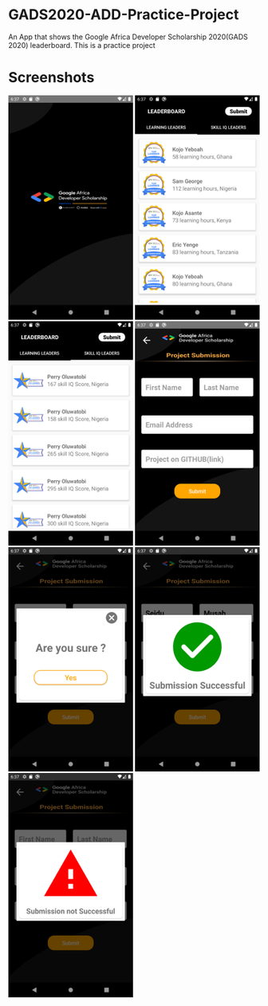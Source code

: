 # GADS2020-ADD-Practice-Project
An App that shows the Google Africa Developer Scholarship 2020(GADS 2020) leaderboard. This is a practice project 

# Screenshots
<img src="https://github.com/doctorseidu/GADS2020-ADD-Practice-Project/blob/master/screenshots/gads202-add-practice-project-splashscreen.png" width="250" height="450" />
<img src="https://github.com/doctorseidu/GADS2020-ADD-Practice-Project/blob/master/screenshots/gads202-add-practice-project-learning-leaders-list-screen.png" width="250" height="450" />
<img src="https://github.com/doctorseidu/GADS2020-ADD-Practice-Project/blob/master/screenshots/gads202-add-practice-project-skill-iq-leaders-list-screen.png" width="250" height="450" />
<img src="https://github.com/doctorseidu/GADS2020-ADD-Practice-Project/blob/master/screenshots/gads202-add-practice-project-submit-screen.png" width="250" height="450" />
<img src="https://github.com/doctorseidu/GADS2020-ADD-Practice-Project/blob/master/screenshots/gads202-add-practice-project-confirm-project-submission-screen.png" width="250" height="450" />
<img src="https://github.com/doctorseidu/GADS2020-ADD-Practice-Project/blob/master/screenshots/gads202-add-practice-project-submission-success.png" width="250" height="450" />
<img src="https://github.com/doctorseidu/GADS2020-ADD-Practice-Project/blob/master/screenshots/gads202-add-practice-project-submission-unssuccessful-screen.png" width="250" height="450" />



